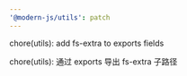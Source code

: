 ```yaml
---
'@modern-js/utils': patch
---
```


chore(utils): add fs-extra to exports fields

chore(utils): 通过 exports 导出 fs-extra 子路径
